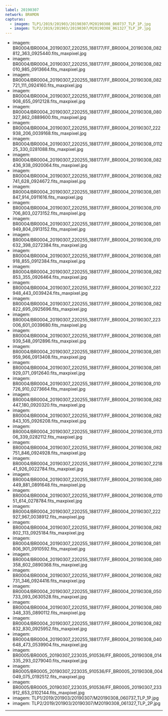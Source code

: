 ```yaml
---
label: 20190307
network: BRAMON
capturas:
  - imagem: TLP1/2019/201903/20190307/M20190308_060737_TLP_1P.jpg
  - imagem: TLP2/2019/201903/20190307/M20190308_061327_TLP_2P.jpg
---
```

  - imagem: BR0004/BR0004_20190307_220255_188177/FF_BR0004_20190308_082812_363_0925440.fits_maxpixel.jpg
  - imagem: BR0004/BR0004_20190307_220255_188177/FF_BR0004_20190308_082010_985_0913664.fits_maxpixel.jpg
  - imagem: BR0004/BR0004_20190307_220255_188177/FF_BR0004_20190308_082721_111_0924160.fits_maxpixel.jpg
  - imagem: BR0004/BR0004_20190307_220255_188177/FF_BR0004_20190308_081908_655_0912128.fits_maxpixel.jpg
  - imagem: BR0004/BR0004_20190307_220255_188177/FF_BR0004_20190308_080327_862_0889600.fits_maxpixel.jpg
  - imagem: BR0004/BR0004_20190307_220255_188177/FF_BR0004_20190307_222938_206_0039168.fits_maxpixel.jpg
  - imagem: BR0004/BR0004_20190307_220255_188177/FF_BR0004_20190308_011225_330_0281088.fits_maxpixel.jpg
  - imagem: BR0004/BR0004_20190307_220255_188177/FF_BR0004_20190308_082436_938_0920064.fits_maxpixel.jpg
  - imagem: BR0004/BR0004_20190307_220255_188177/FF_BR0004_20190308_082741_628_0924672.fits_maxpixel.jpg
  - imagem: BR0004/BR0004_20190307_220255_188177/FF_BR0004_20190308_081847_914_0911616.fits_maxpixel.jpg
  - imagem: BR0004/BR0004_20190307_220255_188177/FF_BR0004_20190308_010706_803_0273152.fits_maxpixel.jpg
  - imagem: BR0004/BR0004_20190307_220255_188177/FF_BR0004_20190308_081949_804_0913152.fits_maxpixel.jpg
  - imagem: BR0004/BR0004_20190307_220255_188177/FF_BR0004_20190308_010632_398_0272384.fits_maxpixel.jpg
  - imagem: BR0004/BR0004_20190307_220255_188177/FF_BR0004_20190308_081918_855_0912384.fits_maxpixel.jpg
  - imagem: BR0004/BR0004_20190307_220255_188177/FF_BR0004_20190308_082853_355_0926464.fits_maxpixel.jpg
  - imagem: BR0004/BR0004_20190307_220255_188177/FF_BR0004_20190307_222948_443_0039424.fits_maxpixel.jpg
  - imagem: BR0004/BR0004_20190307_220255_188177/FF_BR0004_20190308_082822_695_0925696.fits_maxpixel.jpg
  - imagem: BR0004/BR0004_20190307_220255_188177/FF_BR0004_20190307_223006_601_0039680.fits_maxpixel.jpg
  - imagem: BR0004/BR0004_20190307_220255_188177/FF_BR0004_20190308_081939_548_0912896.fits_maxpixel.jpg
  - imagem: BR0004/BR0004_20190307_220255_188177/FF_BR0004_20190308_081959_966_0913408.fits_maxpixel.jpg
  - imagem: BR0004/BR0004_20190307_220255_188177/FF_BR0004_20190308_081929_071_0912640.fits_maxpixel.jpg
  - imagem: BR0004/BR0004_20190307_220255_188177/FF_BR0004_20190308_010726_910_0273664.fits_maxpixel.jpg
  - imagem: BR0004/BR0004_20190307_220255_188177/FF_BR0004_20190308_082447_180_0920320.fits_maxpixel.jpg
  - imagem: BR0004/BR0004_20190307_220255_188177/FF_BR0004_20190308_082843_105_0926208.fits_maxpixel.jpg
  - imagem: BR0004/BR0004_20190307_220255_188177/FF_BR0004_20190308_011306_339_0282112.fits_maxpixel.jpg
  - imagem: BR0004/BR0004_20190307_220255_188177/FF_BR0004_20190308_082751_846_0924928.fits_maxpixel.jpg
  - imagem: BR0004/BR0004_20190307_220255_188177/FF_BR0004_20190307_221841_926_0022784.fits_maxpixel.jpg
  - imagem: BR0004/BR0004_20190307_220255_188177/FF_BR0004_20190308_080449_881_0891648.fits_maxpixel.jpg
  - imagem: BR0004/BR0004_20190307_220255_188177/FF_BR0004_20190308_011051_614_0278784.fits_maxpixel.jpg
  - imagem: BR0004/BR0004_20190307_220255_188177/FF_BR0004_20190307_222927_967_0038912.fits_maxpixel.jpg
  - imagem: BR0004/BR0004_20190307_220255_188177/FF_BR0004_20190308_082802_113_0925184.fits_maxpixel.jpg
  - imagem: BR0004/BR0004_20190307_220255_188177/FF_BR0004_20190308_081806_901_0910592.fits_maxpixel.jpg
  - imagem: BR0004/BR0004_20190307_220255_188177/FF_BR0004_20190308_080358_602_0890368.fits_maxpixel.jpg
  - imagem: BR0004/BR0004_20190307_220255_188177/FF_BR0004_20190308_082731_346_0924416.fits_maxpixel.jpg
  - imagem: BR0004/BR0004_20190307_220255_188177/FF_BR0004_20190308_050733_093_0630528.fits_maxpixel.jpg
  - imagem: BR0004/BR0004_20190307_220255_188177/FF_BR0004_20190308_080348_335_0890112.fits_maxpixel.jpg
  - imagem: BR0004/BR0004_20190307_220255_188177/FF_BR0004_20190308_082832_830_0925952.fits_maxpixel.jpg
  - imagem: BR0004/BR0004_20190307_220255_188177/FF_BR0004_20190308_040648_473_0539904.fits_maxpixel.jpg
  - imagem: BR0005/BR0005_20190307_223035_910536/FF_BR0005_20190308_014335_293_0279040.fits_maxpixel.jpg
  - imagem: BR0005/BR0005_20190307_223035_910536/FF_BR0005_20190308_004049_075_0192512.fits_maxpixel.jpg
  - imagem: BR0005/BR0005_20190307_223035_910536/FF_BR0005_20190307_233912_653_0102144.fits_maxpixel.jpg
  - imagem: TLP1/2019/201903/20190307/M20190308_060737_TLP_1P.jpg
  - imagem: TLP2/2019/201903/20190307/M20190308_061327_TLP_2P.jpg
---
